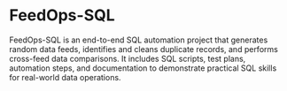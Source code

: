 # FeedOps-SQL
FeedOps-SQL is an end-to-end SQL automation project that generates random data feeds, identifies and cleans duplicate records, and performs cross-feed data comparisons. It includes SQL scripts, test plans, automation steps, and documentation to demonstrate practical SQL skills for real-world data operations.
